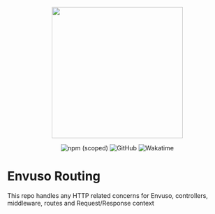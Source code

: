<p align="center">
	<a href="https://envuso.com" target="_blank"><img src="https://envuso.com/assets/mid.png" width="300"></a>
</p>

<p align="center">
	<img alt="npm (scoped)" src="https://img.shields.io/npm/v/@envuso/routing?logoColor=blueviolet">	
	<img alt="GitHub" src="https://img.shields.io/github/license/Envuso/routing">
	<img alt="Wakatime" src="https://wakatime.com/badge/github/Envuso/routing.svg">
</p>

# Envuso Routing

This repo handles any HTTP related concerns for Envuso, controllers, middleware, routes and Request/Response context

